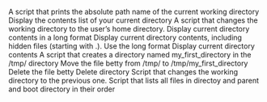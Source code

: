 A script that prints the absolute path name of the current working directory
Display the contents list of your current directory
A script that changes the working directory to the user’s home directory.
Display current directory contents in a long format
Display current directory contents, including hidden files (starting with .). Use the long format
Display current directory contents
A script that creates a directory named my_first_directory in the /tmp/ directory
Move the file betty from /tmp/ to /tmp/my_first_directory
Delete the file betty
Delete directory
Script that changes the working directory to the previous one.
Script that lists all files in directoy and parent and boot directory in their order
